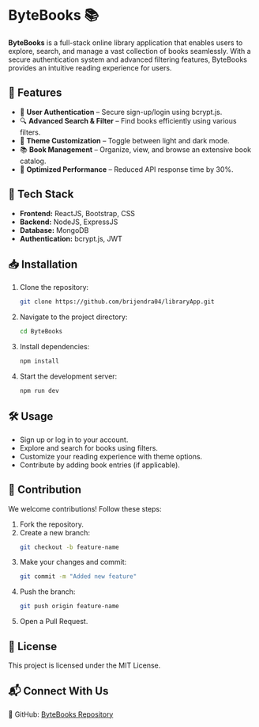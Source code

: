 # ByteBooks 📚

**ByteBooks** is a full-stack online library application that enables users to explore, search, and manage a vast collection of books seamlessly. With a secure authentication system and advanced filtering features, ByteBooks provides an intuitive reading experience for users.

## 🌟 Features

- 🔐 **User Authentication** – Secure sign-up/login using bcrypt.js.
- 🔍 **Advanced Search & Filter** – Find books efficiently using various filters.
- 🎨 **Theme Customization** – Toggle between light and dark mode.
- 📚 **Book Management** – Organize, view, and browse an extensive book catalog.
- 🚀 **Optimized Performance** – Reduced API response time by 30%.

## 🚀 Tech Stack

- **Frontend:** ReactJS, Bootstrap, CSS
- **Backend:** NodeJS, ExpressJS
- **Database:** MongoDB
- **Authentication:** bcrypt.js, JWT

## 📥 Installation

1. Clone the repository:
   ```sh
   git clone https://github.com/brijendra04/libraryApp.git
   ```
2. Navigate to the project directory:
   ```sh
   cd ByteBooks
   ```
3. Install dependencies:
   ```sh
   npm install
   ```
4. Start the development server:
   ```sh
   npm run dev
   ```

## 🛠️ Usage

- Sign up or log in to your account.
- Explore and search for books using filters.
- Customize your reading experience with theme options.
- Contribute by adding book entries (if applicable).

## 🤝 Contribution

We welcome contributions! Follow these steps:
1. Fork the repository.
2. Create a new branch:
   ```sh
   git checkout -b feature-name
   ```
3. Make your changes and commit:
   ```sh
   git commit -m "Added new feature"
   ```
4. Push the branch:
   ```sh
   git push origin feature-name
   ```
5. Open a Pull Request.

## 📜 License

This project is licensed under the MIT License.

## 📬 Connect With Us

🔗 GitHub: [ByteBooks Repository](https://github.com/brijendra04/libraryApp/)

